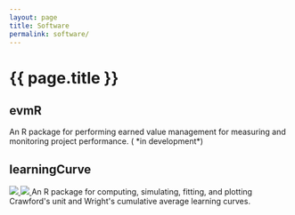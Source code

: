 ```yaml
---
layout: page
title: Software
permalink: software/
---
```


<h1 class="post-title">{{ page.title }} </h1>

<h2> evmR <a href="https://github.com/bradleyboehmke/evmR" style="color:#303030;"><i class="fa fa-github" style="font-size:.75em"></i></a></h2>
An R package for performing earned value management for measuring and monitoring project performance. (<i class="fa fa-spinner fa-pulse fa-3x fa-fw" style="font-size:.75em"></i> *in development*)

<h2> learningCurve <a href="https://github.com/bradleyboehmke/learningCurve" style="color:#303030;"><i class="fa fa-github" style="font-size:.75em"></i></a></h2>
<a href="https://cran.rstudio.com/web/packages/learningCurve/index.html">
  <img src="http://www.r-pkg.org/badges/version/learningCurve">
</a>
<a href="http://cran.rstudio.com/web/packages/learningCurve/index.html">
  <img src="http://cranlogs.r-pkg.org/badges/grand-total/learningCurve">
</a>
An R package for computing, simulating, fitting, and plotting Crawford's unit and Wright's cumulative average learning curves. 
